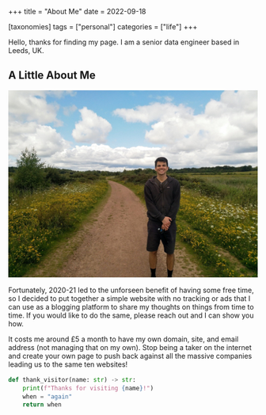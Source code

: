 +++
title = "About Me"
date = 2022-09-18

[taxonomies]
tags = ["personal"]
categories = ["life"]
+++

Hello, thanks for finding my page. I am a senior data engineer based in Leeds, UK.

<!-- more -->

## A Little About Me

![me](about-me.jpg)

Fortunately, 2020-21 led to the unforseen benefit of having some free time,
so I decided to put together a simple website with no tracking or ads that
I can use as a blogging platform to share my thoughts on things from time to time.
If you would like to do the same, please reach out and I can show you how.

It costs me around £5 a month to have my own domain, site, and email address (not managing that on my own).
Stop being a taker on the internet and create your own page to push back
against all the massive companies leading us to the same ten websites!

```python
def thank_visitor(name: str) -> str:
    print(f"Thanks for visiting {name}!")
    when = "again"
    return when
```
